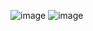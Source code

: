 ![image](https://github.com/user-attachments/assets/bbd0ee24-df58-4637-995d-18e42799e961)
![image](https://github.com/user-attachments/assets/e1f3164f-5547-4728-8473-e312bb919cbd)
